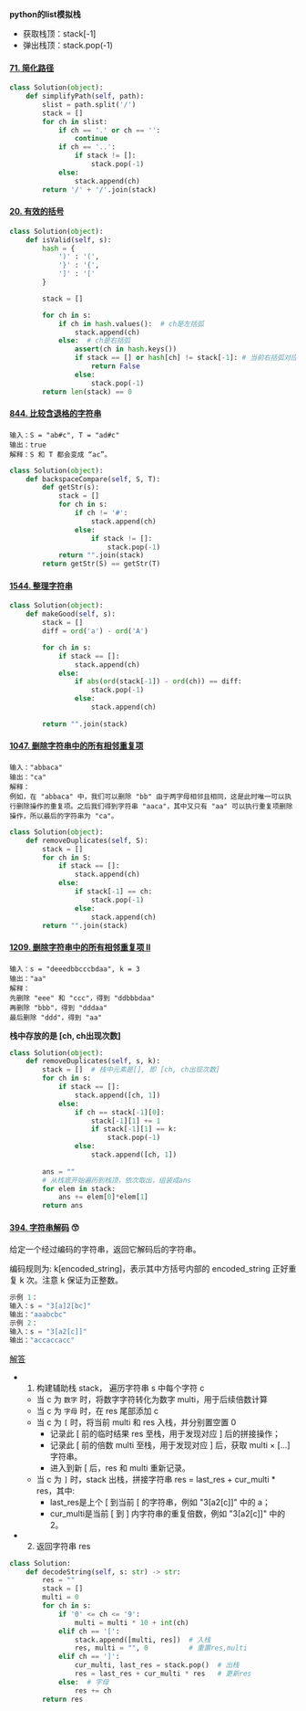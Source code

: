 
**python的list模拟栈**

- 获取栈顶：stack[-1]
- 弹出栈顶：stack.pop(-1)



#### [71. 简化路径](https://leetcode-cn.com/problems/simplify-path/)

```python
class Solution(object):
    def simplifyPath(self, path):
        slist = path.split('/')
        stack = []
        for ch in slist:
            if ch == '.' or ch == '':
                continue
            if ch == '..':
                if stack != []:
                    stack.pop(-1)
            else:
                stack.append(ch)
        return '/' + '/'.join(stack)
```



#### [20. 有效的括号](https://leetcode-cn.com/problems/valid-parentheses/)

```python
class Solution(object):
    def isValid(self, s):
        hash = {
            ')' : '(', 
            '}' : '{', 
            ']' : '['
        }

        stack = []

        for ch in s:
            if ch in hash.values():  # ch是左括弧
                stack.append(ch)
            else:  # ch是右括弧
                assert(ch in hash.keys())
                if stack == [] or hash[ch] != stack[-1]: # 当前右括弧对应的左括弧hash[ch] != 栈顶左括弧
                    return False
                else:
                    stack.pop(-1)
        return len(stack) == 0
```

#### [844. 比较含退格的字符串](https://leetcode-cn.com/problems/backspace-string-compare/)

```
输入：S = "ab#c", T = "ad#c"
输出：true
解释：S 和 T 都会变成 “ac”。
```

```python
class Solution(object):
    def backspaceCompare(self, S, T):
        def getStr(s):
            stack = []
            for ch in s:
                if ch != '#':
                    stack.append(ch)
                else:
                    if stack != []:
                        stack.pop(-1)
            return "".join(stack)
        return getStr(S) == getStr(T)
```



#### [1544. 整理字符串](https://leetcode-cn.com/problems/make-the-string-great/)

```python
class Solution(object):
    def makeGood(self, s):
        stack = []
        diff = ord('a') - ord('A')

        for ch in s:
            if stack == []:
                stack.append(ch)
            else:
                if abs(ord(stack[-1]) - ord(ch)) == diff:
                    stack.pop(-1)
                else:
                    stack.append(ch)
        
        return "".join(stack)
```

#### [1047. 删除字符串中的所有相邻重复项](https://leetcode-cn.com/problems/remove-all-adjacent-duplicates-in-string/)

```shell
输入："abbaca"
输出："ca"
解释：
例如，在 "abbaca" 中，我们可以删除 "bb" 由于两字母相邻且相同，这是此时唯一可以执行删除操作的重复项。之后我们得到字符串 "aaca"，其中又只有 "aa" 可以执行重复项删除操作，所以最后的字符串为 "ca"。
```

```python
class Solution(object):
    def removeDuplicates(self, S):
        stack = []
        for ch in S:
            if stack == []:
                stack.append(ch)
            else:
                if stack[-1] == ch:
                    stack.pop(-1)
                else:
                    stack.append(ch)
        return "".join(stack)
```

#### [1209. 删除字符串中的所有相邻重复项 II](https://leetcode-cn.com/problems/remove-all-adjacent-duplicates-in-string-ii/)

```shell
输入：s = "deeedbbcccbdaa", k = 3
输出："aa"
解释： 
先删除 "eee" 和 "ccc"，得到 "ddbbbdaa"
再删除 "bbb"，得到 "dddaa"
最后删除 "ddd"，得到 "aa"
```

**栈中存放的是 [ch, ch出现次数]**

```python
class Solution(object):
    def removeDuplicates(self, s, k):
        stack = []  # 栈中元素是[], 即 [ch, ch出现次数]
        for ch in s:
            if stack == []:
                stack.append([ch, 1])
            else:
                if ch == stack[-1][0]:
                    stack[-1][1] += 1
                    if stack[-1][1] == k:
                        stack.pop(-1)
                else:
                    stack.append([ch, 1])
                    
        ans = ""
        # 从栈底开始遍历到栈顶，依次取出，组装成ans
        for elem in stack:
            ans += elem[0]*elem[1]
        return ans
```

#### [394. 字符串解码](https://leetcode-cn.com/problems/decode-string/) :kissing_smiling_eyes:

给定一个经过编码的字符串，返回它解码后的字符串。

编码规则为: k[encoded_string]，表示其中方括号内部的 encoded_string 正好重复 k 次。注意 k 保证为正整数。

```c
示例 1：
输入：s = "3[a]2[bc]"
输出："aaabcbc"
示例 2：
输入：s = "3[a2[c]]"
输出："accaccacc"
```

[解答](https://leetcode-cn.com/problems/decode-string/solution/decode-string-fu-zhu-zhan-fa-di-gui-fa-by-jyd/)

- 1) 构建辅助栈 stack， 遍历字符串 s 中每个字符 c
  - 当 c 为 `数字` 时，将数字字符转化为数字 multi，用于后续倍数计算
  - 当 c 为 `字母` 时，在 res 尾部添加 c
  - 当 c 为 `[` 时，将当前 multi 和 res 入栈，并分别置空置 0
    - 记录此 [ 前的临时结果 res 至栈，用于发现对应 ] 后的拼接操作；
    - 记录此 [ 前的倍数 multi 至栈，用于发现对应 ] 后，获取 multi × [...] 字符串。
    - 进入到新 [ 后，res 和 multi 重新记录。
  - 当 c 为 `]` 时，stack 出栈，拼接字符串 res = last_res + cur_multi * res，其中:
    - last_res是上个 [ 到当前 [ 的字符串，例如 "3[a2[c]]" 中的 a；
    - cur_multi是当前 [ 到 ] 内字符串的重复倍数，例如 "3[a2[c]]" 中的 2。
- 2) 返回字符串 res

```python
class Solution:
    def decodeString(self, s: str) -> str:
        res = ""
        stack = []
        multi = 0
        for ch in s:
            if '0' <= ch <= '9':
                multi = multi * 10 + int(ch)    
            elif ch == '[':
                stack.append([multi, res])  # 入栈
                res, multi = "", 0          # 重置res,multi
            elif ch == ']':
                cur_multi, last_res = stack.pop()  # 出栈
                res = last_res + cur_multi * res   # 更新res
            else:  # 字母
                res += ch
        return res
```

